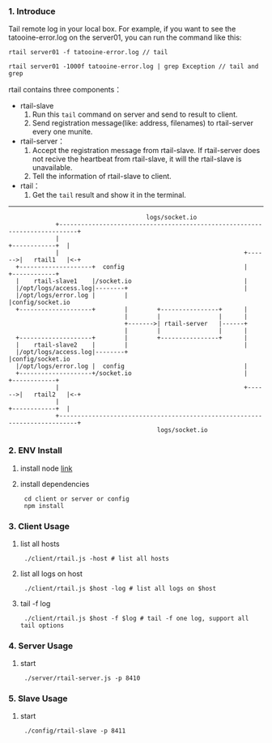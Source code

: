 ### 1. Introduce

Tail remote log in your local box. For example, if you want to see the tatooine-error.log on the server01, you can run the command like this:

	rtail server01 -f tatooine-error.log // tail
	
	rtail server01 -1000f tatooine-error.log | grep Exception // tail and grep


rtail contains three components：

* rtail-slave
	1. Run this ```tail``` command on server and send to result to client.
	2. Send registration message(like: address, filenames) to rtail-server every one munite.
* rtail-server：
	1. Accept the registration message from rtail-slave. If rtail-server does not recive the heartbeat from rtail-slave, it will the rtail-slave is unavailable.
	2. Tell the information of rtail-slave to client.
* rtail：
	1. Get the `tail` result and show it in the terminal.

---

                                          logs/socket.io                                      
                 +---------------------------------------------------------------------------+
                 |                                                           +------------+  |
                 |                                                   +------>|   rtail1   |<-+
      +--------------------+  config                                 |       +------------+   
      |    rtail-slave1    |/socket.io                               |                        
      |/opt/logs/access.log|--------+                                |                        
      |/opt/logs/error.log |        |                                |config/socket.io        
      +--------------------+        |        +----------------+      |                        
                                    |        |                |      |                        
                                    +------->| rtail-server   |------+                        
                                    |        |                |      |                        
      +--------------------+        |        +----------------+      |                        
      |    rtail-slave2    |        |                                |                        
      |/opt/logs/access.log|--------+                                |config/socket.io        
      |/opt/logs/error.log |  config                                 |                        
      +--------------------+/socket.io                               |       +------------+   
                 |                                                   +------>|   rtail2   |<-+
                 |                                                           +------------+  |
                 +---------------------------------------------------------------------------+
                                             logs/socket.io                                   
                                                                                  
	

### 2. ENV Install

1. install node [link](https://nodejs.org/en/download/)
	
2. install dependencies

		cd client or server or config
		npm install	

### 3. Client Usage

1. list all hosts
	
		./client/rtail.js -host # list all hosts

2. list all logs on host 
		
		./client/rtail.js $host -log # list all logs on $host

3. tail -f log 
		
		./client/rtail.js $host -f $log # tail -f one log, support all tail options


### 4. Server Usage

1. start

		./server/rtail-server.js -p 8410
		
		

### 5. Slave Usage

1. start

		./config/rtail-slave -p 8411